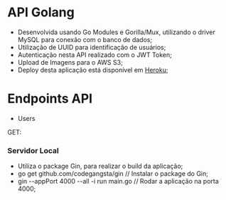 # API Golang

- Desenvolvida usando Go Modules e Gorilla/Mux, utilizando o driver MySQL para conexão com o banco de dados;
- Utilização de UUID para identificação de usuários;
- Autenticação nesta API realizado com o JWT Token;
- Upload de Imagens para o AWS S3;
- Deploy desta aplicação está disponível em [Heroku](https://go-app--backend.herokuapp.com);

# Endpoints API

- Users

GET:

### Servidor Local

- Utiliza o package Gin, para realizar o build da aplicação;
- go get github.com/codegangsta/gin // Instalar o package do Gin;
- gin --appPort 4000 --all -i run main.go // Rodar a aplicação na porta 4000;
